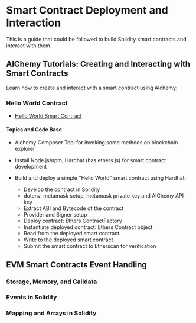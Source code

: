 # Smart Contract Deployment and Interaction

This is a guide that could be followed to build Solidity smart contracts and interact with them.


## AlChemy Tutorials: Creating and Interacting with Smart Contracts

Learn how to create and interact with a smart contract using Alchemy:

### Hello World Contract
- [Hello World Smart Contract](https://docs.alchemy.com/docs/hello-world-smart-contract)

#### Topics and Code Base
- Alchemy Composer Tool for invoking some methods on blockchain explorer
- Install Node.js/npm, Hardhat (has ethers.js) for smart contract development

- Build and deploy a simple "Hello World" smart contract using Hardhat:
   - Develop the contract in Solidity
   - dotenv, metamask setup, metamask private key and AlChemy API key
   - Extract ABI and Bytecode of the contract
   - Provider and Signer setup
   - Deploy contract: Ethers ContractFactory
   - Instantiate deployed contract: Ethers Contract object
   - Read from the deployed smart contract
   - Write to the deployed smart contract
   - Submit the smart contract to Etherscan for verification

## EVM Smart Contracts Event Handling



### Storage, Memory, and Calldata
### Events in Solidity
### Mapping and Arrays in Solidity
